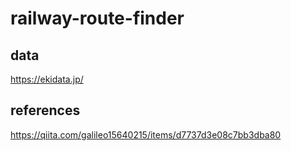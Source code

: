 # railway-route-finder

## data
https://ekidata.jp/

## references
https://qiita.com/galileo15640215/items/d7737d3e08c7bb3dba80
